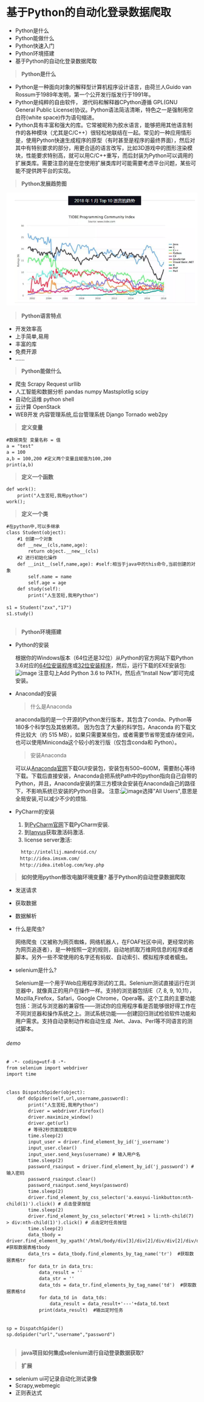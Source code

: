 # 基于Python的自动化登录数据爬取

- Python是什么
- Python能做什么
- Python快速入门
- Python环境搭建
- 基于Python的自动化登录数据爬取

> **Python是什么**

- Python是一种面向对象的解释型计算机程序设计语言，由荷兰人Guido van Rossum于1989年发明，第一个公开发行版发行于1991年。
- Python是纯粹的自由软件， 源代码和解释器CPython遵循 GPL(GNU General Public License)协议。Python语法简洁清晰，特色之一是强制用空白符(white space)作为语句缩进。
- Python具有丰富和强大的库。它常被昵称为胶水语言，能够把用其他语言制作的各种模块（尤其是C/C++）很轻松地联结在一起。常见的一种应用情形是，使用Python快速生成程序的原型（有时甚至是程序的最终界面），然后对其中有特别要求的部分，用更合适的语言改写，比如3D游戏中的图形渲染模块，性能要求特别高，就可以用C/C++重写，而后封装为Python可以调用的扩展类库。需要注意的是在您使用扩展类库时可能需要考虑平台问题，某些可能不提供跨平台的实现。

> **Python发展趋势图**

![image](https://github.com/nongshanie/Python-selenium/blob/master/images/develop.png)


> **Python语言特点**

- 开发效率高
- 上手简单,易用
- 丰富的库
- 免费开源
- ......

> **Python能做什么**

- 爬虫 Scrapy  Request  urllib
- 人工智能和数据分析  pandas  numpy  Mastsplotlig  scipy
- 自动化运维  python  shell
- 云计算  OpenStack
- WEB开发 内容管理系统,后台管理系统 Django Tornado web2py

> **定义变量**

```
#数据类型 变量名称 = 值
a = "test"
a = 100
a,b = 100,200 #定义两个变量且赋值为100,200
print(a,b)
```
> **定义一个函数**


```
def work():
    print("人生苦短,我用python")
work();
```

> **定义一个类**

```
#在python中,可以多继承
class Student(object):
    #1 创建一个对象
    def __new__(cls,name,age):
        return object.__new__(cls)
    #2 进行初始化操作
    def __init__(self,name,age): #self:相当于java中的this命令,当前创建的对象
        self.name = name
        self.age = age
    def study(self):
        print("人生苦短,我用Python")
        
s1 = Student("zxx","17")
s1.study()
    
```

> **Python环境搭建**

- Python的安装

    根据你的Windows版本（64位还是32位）从Python的官方网站下载Python 3.6对应的[64位安装程序](https://www.python.org/ftp/python/3.6.3/python-3.6.3-amd64.exe)或[32位安装程序](https://www.python.org/ftp/python/3.6.3/python-3.6.3.exe)，然后，运行下载的EXE安装包:
    ![image](http://www.nongshanie.com/pyghon36.png)
   注意勾上Add Python 3.6 to PATH，然后点“Install Now”即可完成安装。
   
- Anaconda的安装

    > 什么是Anaconda
    
    anaconda指的是一个开源的Python发行版本，其包含了conda、Python等180多个科学包及其依赖项。   因为包含了大量的科学包，Anaconda 的下载文件比较大（约 515 MB），如果只需要某些包，或者需要节省带宽或存储空间，也可以使用Miniconda这个较小的发行版（仅包含conda和 Python）。
    
    > 安装Anaconda
    
    可以从[Anaconda官网](https://www.anaconda.com/download/)下载GUI安装包，安装包有500~600M，需要耐心等待下载。下载后直接安装，Anaconda会把系统Path中的python指向自己自带的Python，并且，Anaconda安装的第三方模块会安装在Anaconda自己的路径下，不影响系统已安装的Python目录。
    注意:![image](http://www.nongshanie.com/Anaconda.png)选择"All Users",意思是全局安装,可以减少不少的烦恼.
    
            
- PyCharm的安装

    1. 到[PyCharm官网](https://www.jetbrains.com/pycharm/)下载PyCharm安装.
    2. 到[lanyus](http://idea.lanyus.com/)获取激活码激活.
    3. license server激活:
        
    ```
      http://intellij.mandroid.cn/
    　http://idea.imsxm.com/
    　http://idea.iteblog.com/key.php
    ```
    
>   **如何使用python修改电脑环境变量?**
> **基于Python的自动登录数据爬取**

- 发送请求
- 获取数据
- 数据解析

- 什么是爬虫?

    网络爬虫（又被称为网页蜘蛛，网络机器人，在FOAF社区中间，更经常的称为网页追逐者），是一种按照一定的规则，自动地抓取万维网信息的程序或者脚本。另外一些不常使用的名字还有蚂蚁、自动索引、模拟程序或者蠕虫。

-  selenium是什么?

    Selenium是一个用于Web应用程序测试的工具。Selenium测试直接运行在浏览器中，就像真正的用户在操作一样。支持的浏览器包括IE（7, 8, 9, 10,11），Mozilla,Firefox，Safari，Google Chrome，Opera等。这个工具的主要功能包括：测试与浏览器的兼容性——测试你的应用程序看是否能够很好得工作在不同浏览器和操作系统之上。测试系统功能——创建回归测试检验软件功能和用户需求。支持自动录制动作和自动生成 .Net、Java、Perl等不同语言的测试脚本。

###### demo

```
# -*- coding=utf-8 -*-
from selenium import webdriver
import time


class DispatchSpider(object):
    def doSpider(self,url,username,password):
        print("人生苦短,我用Python")
        driver = webdriver.Firefox()
        driver.maximize_window()
        driver.get(url)
        # 等待2秒页面加载完毕
        time.sleep(2)
        input_user = driver.find_element_by_id('j_username')
        input_user.clear()
        input_user.send_keys(username) # 输入用户名
        time.sleep(2)
        password_rsainput = driver.find_element_by_id('j_password') # 输入密码
        password_rsainput.clear()
        password_rsainput.send_keys(password)
        time.sleep(2)
        driver.find_element_by_css_selector('a.easyui-linkbutton:nth-child(1)').click() # 点击登录按钮
        time.sleep(2)
        driver.find_element_by_css_selector('#tree1 > li:nth-child(7) > div:nth-child(1)').click() # 点击定时任务按钮
        time.sleep(2)
        data_tbody = driver.find_element_by_xpath('/html/body/div[3]/div[2]/div/div[2]/div/div/div[1]/div/div[2]/div[2]/div[2]/table/tbody')  #获取数据表格tbody
        data_trs = data_tbody.find_elements_by_tag_name('tr')  #获取数据表格tr
        for data_tr in data_trs:
            data_result = ''
            data_str = ''
            data_tds = data_tr.find_elements_by_tag_name('td')  #获取数据表格td
            for data_td in  data_tds:
                data_result = data_result+'---'+data_td.text
            print(data_result)  #输出定时任务


sp = DispatchSpider()
sp.doSpider("url","username","password")


```

> **java项目如何集成selenium进行自动登录数据获取?**

>  **扩展**
- selenium ui可记录自动化测试录像
- Scrapy,webmegic
- 正则表达式
